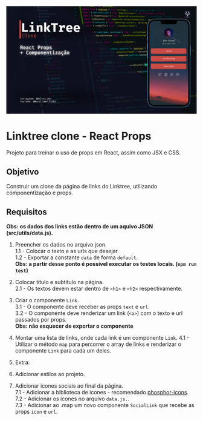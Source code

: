 <img src="./src/assets/linktree_bg.png" heigth="300px " width="900" alt="background" />

# Linktree clone - React Props

Projeto para treinar o uso de props em React, assim como JSX e CSS.

## Objetivo

Construir um clone da página de links do Linktree, utilizando componentização e props.

## Requisitos

**Obs: os dados dos links estão dentro de um aquivo JSON (src/utils/data.js).**

1. Preencher os dados no arquivo json.  
    1.1 - Colocar o texto e as urls que desejar.  
    1.2 - Exportar a constante `data` de forma `default`.  
   **Obs: a partir desse ponto é possível executar os testes locais. (`npm run test`)**

2. Colocar titulo e subtitulo na página.  
   2.1 - Os textos devem estar dentro de `<h1>` e `<h2>` respectivamente.

3. Criar o componente `Link`.  
    3.1 - O componente deve receber as props `text` e `url`.  
    3.2 - O componente deve renderizar um link (`<a>`) com o texto e url passados por props.  
   **Obs: não esquecer de exportar o componente**

4. Montar uma lista de links, onde cada link é um componente `Link`.
   4.1 - Utilizar o método `map` para percorrer o array de links e renderizar o componente `Link` para cada um deles.

5. Extra:
6. Adicionar estilos ao projeto.
7. Adicionar icones sociais ao final da página.  
   7.1 - Adicionar a biblioteca de icones - recomendado [phosphor-icons](https://phosphoricons.com/).  
   7.2 - Adicionar os icones no arquivo `data.js.`.  
   7.3 - Adicionar ao .map um novo componente `SocialLink` que recebe as props `icon` e `url`.
